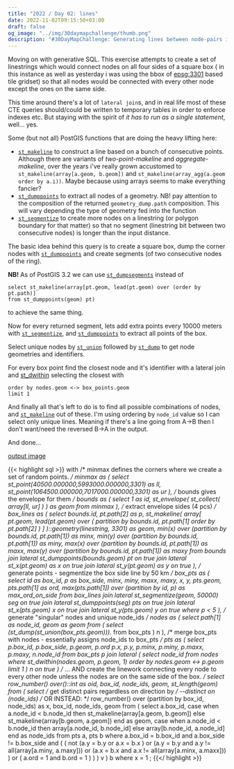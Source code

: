 ```yaml
---
title: "2022 / Day 02: lines"
date: 2022-11-02T09:15:50+03:00
draft: false
og_image: "../img/30daymapchallenge/thumb.png"
description: "#30DayMapChallenge: Generating lines between node-pairs in PostGIS."
---
```


Moving on with generative SQL. This exercise attempts to create a set of
linestrings which would connect nodes on all four sides of a square box (
in this instance as well as yesterday i was using the bbox of
[epsg:3301](http://epsg.io/3301) based tile gridset) so that all nodes would be
connected with every other node except the ones on the same side.

This time around there's a lot of `lateral join`s, and in real life most of
these CTE queries should/could be written to temporary tables in order
to enforce indexes etc. But staying with the spirit of
_it has to run as a single statement_, well... yes.

Some (but not all) PostGIS functions that are doing the heavy lifting here:

- [`st_makeline`](https://postgis.net/docs/ST_MakeLine.html) to construct a line
  based on a bunch of consecutive points. Although there are variants of
  _two-point-makeline_ and _aggregate-makeline_, over the years i've really grown
  accustomed to `st_makeline(array[a.geom, b.geom])` and
  `st_makeline(array_agg(a.geom order by a.i))`. Maybe because using arrays
  seems to make everything fancier?
- [`st_dumppoints`](https://postgis.net/docs/ST_DumpPoints.html) to extract all
  nodes of a geometry. NB! pay attention to the composition of the returned
  `geometry_dump.path` composition. This will vary depending the type of
  geometry fed into the function
- [`st_segmentize`](https://postgis.net/docs/ST_Segmentize.html) to create more
  nodes on a linestring (or polygon boundary for that matter) so that no
  segment (linestring bit between two consecutive nodes) is longer than the
  input distance.

The basic idea behind this query is to create a square box, dump the corner
nodes with [`st_dumppoints`](https://postgis.net/docs/ST_DumpPoints.html)
and create segments (of two consecutive nodes of the ring).

**NB!** As of PostGIS 3.2 we can use
[`st_dumpsegments`](https://postgis.net/docs/ST_DumpSegments.html)
instead of

```
select st_makeline(array[pt.geom, lead(pt.geom) over (order by pt.path)]
from st_dumppoints(geom) pt)
```

to achieve the same thing.

Now for every returned segment, lets add extra points every 10000 meters with
[`st_segmentize`](https://postgis.net/docs/ST_Segmentize.html), and
[`st_dumppoints`](https://postgis.net/docs/ST_DumpPoints.html) to extract all
points of the box.

Select unique nodes by [`st_union`](https://postgis.net/docs/ST_Union.html)
followed by [`st_dump`](https://postgis.net/docs/ST_Dump.html) to get node
geometries and identifiers.

For every box point find the closest node and it's identifier
with a lateral join and [st_dwithin](https://postgis.net/docs/ST_DWithin.html)
selecting the closest with

```
order by nodes.geom <-> box_points.geom
limit 1
```

And finally all that's left to do is to find all possible combinations of nodes,
and [`st_makeline`](https://postgis.net/docs/ST_MakeLine.html) out of these. I'm
using ordering by `node_id` value so I can select only unique lines. Meaning if
there's a line going from A->B then I don't want/need the reversed B->A in the
output.

And done...

[output image](https://tkardi.ee/writeup/img/30daymapchallenge/2022/day-2-lines.png)

{{< highlight sql >}}
with
    /* minmax defines the corners where we create a set of random points. */
    minmax as (
        select
            st_point(40500.000000,5993000.000000,3301) as ll,
            st_point(1064500.000000,7017000.000000,3301) as ur
    ),
    /* bounds gives the envelope for them  */
    bounds as (
        select
            1 as id,
            st_envelope(
                st_collect(
                    array[ll, ur]
                )
            ) as geom
        from minmax
    ),
    /* extract envelope sides (4 pcs) */
    box_lines as (
        select
            bounds.id,
            pt.path[2] as p,
            st_makeline(
                array[
                    pt.geom,
                    lead(pt.geom) over (
                        partition by bounds.id, pt.path[1]
                        order by pt.path[2]
                    )
                ]
            )::geometry(linestring, 3301) as geom,
            min(x) over (partition by bounds.id, pt.path[1]) as minx,
            min(y) over (partition by bounds.id, pt.path[1]) as miny,
            max(x) over (partition by bounds.id, pt.path[1]) as maxx,
            max(y) over (partition by bounds.id, pt.path[1]) as maxy
        from
            bounds
                join lateral
                    st_dumppoints(bounds.geom) pt on true
                join lateral
                    st_x(pt.geom) as x on true
                join lateral
                    st_y(pt.geom) as y on true
    ),
    /* generate points - segmentize the box side line by 50 km */
    box_pts as (
        select
            id as box_id, p as box_side, minx, miny, maxx, maxy, x, y,
            pts.geom, pts.path[1] as ord,
            max(pts.path[1]) over (partition by id, p) as max_ord_on_side
        from
            box_lines
                join lateral
                    st_segmentize(geom, 50000) seg on true
                join lateral
                    st_dumppoints(seg) pts on true
                join lateral
                    st_x(pts.geom) x on true
                join lateral
                    st_y(pts.geom) y on true
        where
            p < 5
    ),
    /* generate "singular" nodes and unique node_ids */
    nodes as (
        select
            path[1] as node_id, geom as geom
        from (
            select
                (st_dump(st_union(box_pts.geom))).*
            from
                box_pts
        ) n
    ),
    /* merge box_pts with nodes - essentially assigns node_ids to box_pts */
    pts as (
        select
            p.box_id, p.box_side, p.geom, p.ord
            p.x, p.y, p.minx, p.miny, p.maxx, p.maxy,
            n.node_id
        from
            box_pts p
                join lateral (
                    select node_id
                    from nodes
                    where st_dwithin(nodes.geom, p.geom, 1)
                    order by nodes.geom <-> p.geom
                    limit 1
                ) n on true
    )
/* ... AND create the linework connecting every node to every other node
   unless the nodes are on the same side of the box.
*/
select
    row_number() over()::int as oid, box_id, node_ids, geom, st_length(geom)
from (
    select
        /* get distinct pairs regardless on direction by */
        --distinct on (node_ids)
        /* OR INSTEAD: */
        row_number() over (partition by box_id, node_ids) as x,
        box_id, node_ids, geom
    from (
        select
            a.box_id,
            case
                when a.node_id < b.node_id then st_makeline(array[a.geom, b.geom])
                else st_makeline(array[b.geom, a.geom])
            end as geom,
            case
                when a.node_id < b.node_id then array[a.node_id, b.node_id]
                else array[b.node_id, a.node_id]
            end as node_ids
        from
            pts a,
            pts b
        where
            a.box_id = b.box_id and
            a.box_side != b.box_side and (
                (
                    not (a.y = b.y or a.x = b.x ) or
                    (a.y = b.y and a.y != all(array[a.miny, a.maxy])) or
                    (a.x = b.x and a.x != all(array[a.minx, a.maxx]))
                ) or  (
                    a.ord = 1 and
                    b.ord = 1
                )
            )
    ) v
) b
where
    x = 1
;
{{</ highlight >}}
